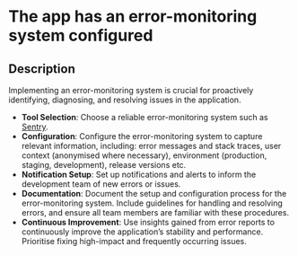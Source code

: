 # The app has an error-monitoring system configured

## Description

Implementing an error-monitoring system is crucial for proactively identifying, diagnosing, and resolving issues in the application.

- **Tool Selection**: Choose a reliable error-monitoring system such as [Sentry](https://sentry.io).
- **Configuration**: Configure the error-monitoring system to capture relevant information, including: error messages and stack traces, user context (anonymised where necessary), environment (production, staging, development), release versions etc.
- **Notification Setup**: Set up notifications and alerts to inform the development team of new errors or issues.
- **Documentation**: Document the setup and configuration process for the error-monitoring system. Include guidelines for handling and resolving errors, and ensure all team members are familiar with these procedures.
- **Continuous Improvement**: Use insights gained from error reports to continuously improve the application’s stability and performance. Prioritise fixing high-impact and frequently occurring issues.